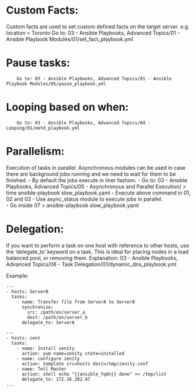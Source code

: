 # Custom Facts:

Custom facts are used to set custom defined facts on the target server. e.g. location = Toronto 
				Go to: 03 - Ansible Playbooks, Advanced Topics/01 - Ansible Playbook Modules/01/set_fact_playbook.yml

# Pause tasks: 
				
        Go to: 03 - Ansible Playbooks, Advanced Topics/01 - Ansible Playbook Modules/05/pause_playbook.yml

# Looping based on when: 

        Go to: 03 - Ansible Playbooks, Advanced Topics/04 - Looping/01/motd_playbook.yml

# Parallelism: 

Execution of tasks in parallel. Asynchronous modules can be used in case there are background jobs running and we need to wait for them to be finished.
	- By default the jobs execute in liner fashion. 
	- Go to: 03 - Ansible Playbooks, Advanced Topics/05 - Asynchronous and Parallel Execution/
	> time ansible-playbook slow_playbook.yaml 
	- Execute above command in 01, 02 and 03
	- Use async_status module to execute jobs in parallel.  
	- Go inside 07
	> ansible-playbook slow_playbook.yaml

	
# Delegation: 

If you want to perform a task on one host with reference to other hosts, use the ‘delegate_to’ keyword on a task. This is ideal for placing nodes in a load balanced pool, or removing them. Explanation: 03 - Ansible Playbooks, Advanced Topics/06 - Task Delegation/01/dynamic_dns_playbook.yml

Example:
```
---
- hosts: ServerB
  tasks:
    - name: Transfer file from ServerA to ServerB
      synchronize:
        src: /path/on/server_a
        dest: /path/on/server_b
      delegate_to: ServerA
```
```
---
- hosts: cent
  tasks:
    - name: Install zenity
      action: yum name=zenity state=installed
    - name: configure zenity
      action: template src=hosts dest=/tmp/zenity.conf
    - name: Tell Master
      action: shell echo "{{ansible_fqdn}} done" >> /tmp/list
      delegate_to: 172.16.202.97
...
```
